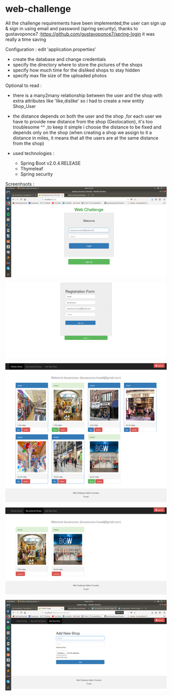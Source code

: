# web-challenge
All the challenge requirements have been implemented,the user can sign up & sign in using email and password (spring security), 
thanks to gustavoponce7 :https://github.com/gustavoponce7/spring-login it was really a time saving 

Configuration : edit 'application.properties'
  - create the database and change credentials
  - specify the directory where to store the pictures of the shops 
  - specify how much time for the disliked shops to stay hidden
  - specify max file size of the uploaded photos 

Optional to read :

- there is a many2many relationship between the user and the shop with extra attributes like 'like,dislike' so i had to create
  a new entity Shop_User

- the distance depends on both the user and the shop ,for each user we have to provide new distance from the shop 
(Geolocation), it's too troublesome ^^ ,to keep it simple i choose the distance to be fixed and depends only on the shop 
(when creating a shop we assign to it a distance in miles, it means that all the users are at the same distance from the shop)
 
- used technologies : 
    - Spring Boot v2.0.4.RELEASE
    - Thymeleaf 
    - Spring security

Screenhsots :
![Settings Window](https://github.com/fou65ad/web-coding-challenge/blob/master/screenshots/Screenshot%20from%202018-10-10%2023-42-22.png)

![Settings Window](https://github.com/fou65ad/web-coding-challenge/blob/master/screenshots/Screenshot_2018-10-11%20Registration%20Form.png)

![Settings Window](https://github.com/fou65ad/web-coding-challenge/blob/master/screenshots/Screenshot_2018-10-10%20Admin%20Page.png)

![Settings Window](https://github.com/fou65ad/web-coding-challenge/blob/master/screenshots/Screenshot_2018-10-10%20Admin%20Page(1).png)

![Settings Window](https://github.com/fou65ad/web-coding-challenge/blob/master/screenshots/Screenshot%20from%202018-10-10%2023-51-15.png)

